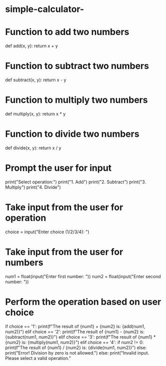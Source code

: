 # simple-calculator-

# Function to add two numbers
def add(x, y):
    return x + y

# Function to subtract two numbers
def subtract(x, y):
    return x - y

# Function to multiply two numbers
def multiply(x, y):
    return x * y

# Function to divide two numbers
def divide(x, y):
    return x / y

# Prompt the user for input
print("Select operation:")
print("1. Add")
print("2. Subtract")
print("3. Multiply")
print("4. Divide")

# Take input from the user for operation
choice = input("Enter choice (1/2/3/4): ")

# Take input from the user for numbers
num1 = float(input("Enter first number: "))
num2 = float(input("Enter second number: "))

# Perform the operation based on user choice
if choice == '1':
    print(f"The result of {num1} + {num2} is: {add(num1, num2)}")
elif choice == '2':
    print(f"The result of {num1} - {num2} is: {subtract(num1, num2)}")
elif choice == '3':
    print(f"The result of {num1} * {num2} is: {multiply(num1, num2)}")
elif choice == '4':
    if num2 != 0:
        print(f"The result of {num1} / {num2} is: {divide(num1, num2)}")
    else:
        print("Error! Division by zero is not allowed.")
else:
    print("Invalid input. Please select a valid operation."
